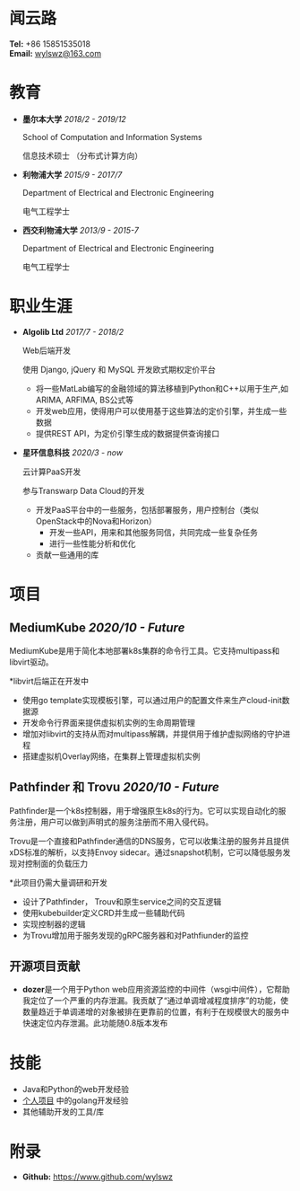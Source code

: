 <!-- font: frutiger -->

# 闻云路
**Tel:** +86 15851535018   
**Email:** wylswz@163.com

# 教育
- **墨尔本大学**
    *2018/2 - 2019/12*

    School of Computation and Information Systems

    信息技术硕士 （分布式计算方向）

- **利物浦大学**
    *2015/9 - 2017/7*

    Department of Electrical and Electronic Engineering

    电气工程学士


- **西交利物浦大学**
    *2013/9 - 2015-7*

    Department of Electrical and Electronic Engineering

    电气工程学士

# 职业生涯

- **Algolib Ltd** *2017/7 - 2018/2*
  
  Web后端开发

  使用 Django, jQuery 和 MySQL 开发欧式期权定价平台
  - 将一些MatLab编写的金融领域的算法移植到Python和C++以用于生产,如ARIMA, ARFIMA, BS公式等
  - 开发web应用，使得用户可以使用基于这些算法的定价引擎，并生成一些数据
  - 提供REST API，为定价引擎生成的数据提供查询接口

- **星环信息科技** *2020/3 - now*

  云计算PaaS开发

  参与Transwarp Data Cloud的开发

  - 开发PaaS平台中的一些服务，包括部署服务，用户控制台（类似OpenStack中的Nova和Horizon）
    - 开发一些API，用来和其他服务同信，共同完成一些复杂任务
    - 进行一些性能分析和优化
  - 贡献一些通用的库


# 项目

## MediumKube *2020/10 - Future*
  MediumKube是用于简化本地部署k8s集群的命令行工具。它支持multipass和libvirt驱动。

  *libvirt后端正在开发中

  - 使用go template实现模板引擎，可以通过用户的配置文件来生产cloud-init数据源
  - 开发命令行界面来提供虚拟机实例的生命周期管理
  - 增加对libvirt的支持从而对multipass解耦，并提供用于维护虚拟网络的守护进程
  - 搭建虚拟机Overlay网络，在集群上管理虚拟机实例
  
## Pathfinder 和 Trovu *2020/10 - Future*
  Pathfinder是一个k8s控制器，用于增强原生k8s的行为。它可以实现自动化的服务注册，用户可以做到声明式的服务注册而不用入侵代码。

  Trovu是一个直接和Pathfinder通信的DNS服务，它可以收集注册的服务并且提供xDS标准的解析，以支持Envoy sidecar。通过snapshot机制，它可以降低服务发现对控制面的负载压力

  *此项目仍需大量调研和开发

  - 设计了Pathfinder， Trouv和原生service之间的交互逻辑
  - 使用kubebuilder定义CRD并生成一些辅助代码
  - 实现控制器的逻辑
  - 为Trovu增加用于服务发现的gRPC服务器和对Pathfiunder的监控

## 开源项目贡献

  - **dozer**是一个用于Python web应用资源监控的中间件（wsgi中间件），它帮助我定位了一个严重的内存泄漏。我贡献了“通过单调增减程度排序”的功能，使数量趋近于单调递增的对象被排在更靠前的位置，有利于在规模很大的服务中快速定位内存泄漏。此功能随0.8版本发布


# 技能
- Java和Python的web开发经验
- [个人项目](https://github.com/6BD-org) 中的golang开发经验
- 其他辅助开发的工具/库


# 附录
- **Github:** https://www.github.com/wylswz